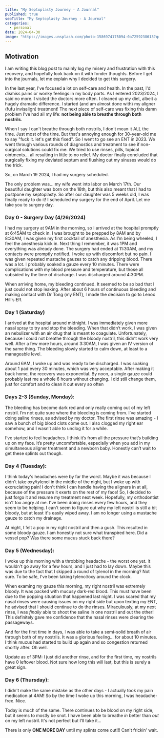 ```yaml
---
title: "My Septoplasty Journey - A Journal"
published: true
seoTitle: "My Septoplasty Journey - A Journal"
categories:
  - personal
date: 2024-04-30
image: "https://images.unsplash.com/photo-1586974175094-0a7259238613?q=80&w=3570&auto=format&fit=crop&ixlib=rb-4.0.3&ixid=M3wxMjA3fDB8MHxwaG90by1wYWdlfHx8fGVufDB8fHx8fA%3D%3D"
---
```


## Motivation

I am writing this blog post to mainly log my misery and frustration with this recovery, and hopefully look back on it with fonder thoughts. Before I get into the journals, let me explain why I decided to get this surgery.

In the last year, I've focused a lot on self-care and health. In the past, I'd dismiss pains or wonky feelings in my body parts. As I entered 2023/2024, I said no more. I visited the doctors more often. I cleaned up my diet, albeit a hugely dramatic difference. I started (and am almost done with) my aligner (fufu invisalign) treatment! The next piece of self-care was fixing this damn problem I've had all my life: **not being able to breathe through both nostrils**.

When I say I can't breathe through both nostrils, I don't mean it ALL the time. Just most of the time. But that's annoying enough for 30-year-old me to say "fuck it. let's get this fixed". So I went to go see an ENT in 2023. We went through various rounds of diagnostics and treatment to see if non-surgical solutions could fix me. We tried to use rinses, pills, topical ointments... all resulting in little to no relief. My doctor finally concluded that surgically fixing my deviated septum and flushing out my sinuses would do the trick.

So, on March 19 2024, I had my surgery scheduled.

The only problem was... my wife went into labor on March 17th. Our beautiful daughter was born on the 18th, but this also meant that I had to postpone my septoplasty. So after our daughter was 5 weeks old, I was finally ready to do it! I scheduled my surgery for the end of April. Let me take you to surgery day.

### Day 0 - Surgery Day (4/26/2024)

I had my surgery at 9AM in the morning, so I arrived at the hospital promptly at 6:45AM to check in. I was brought to be prepped by 8AM and by 8:30AM, I was given my first cocktail of anesthesia. As I’m being wheeled, I feel the anesthesia kick in. Next thing I remember, it was 1PM and everything was already done. The surgery had ended at 11:30AM, and my contacts were promptly notified. I woke up with discomfort but no pain. I was given repeated mustache gauzes to catch any dripping blood. There was a lot. I probably soaked a gauze every 10 minutes. There were complications with my blood pressure and temperature, but those all subsided by the time of discharge. I was discharged around 4:30PM.

When arriving home, my bleeding continued. It seemed to be so bad that I just could not stop leaking. After about 6 hours of continuous bleeding and making contact with Dr Tong (my ENT), I made the decision to go to Lenox Hill’s ER.

### Day 1 (Saturday)

I arrived at the hospital around midnight. I was immediately given more nasal spray to try and stop the bleeding. When that didn’t work, I was given an nebulizer with an air drug that is meant to coagulate. Unfortunately, because I could not breathe through the bloody nostril, this didn’t work very well. After a few more hours, around 3:30AM, I was given an IV version of the same thing. The bleeding slowly started to calm down, at least to a manageable level.

Around 6AM, I woke up and was ready to be discharged. I was soaking about 1 pad every 30 minutes, which was very acceptable. After making it back home, the recovery was exponential. By noon, a single gauze could probably last me a whole 6 hours without changing. I did still change them, just for comfort and to clean it out every so often

### Days 2-3 (Sunday, Monday):

The bleeding has become dark red and only really coming out of my left nostril. I’m not quite sure where the bleeding is coming from. I’ve started doing saline rinses, as advised by my doctor. The first rinse was amazing - I saw a bunch of big blood clots come out. I also clogged my right ear somehow, and I wasn’t able to unclog it for a while.

I’ve started to feel headaches. I think it’s from all the pressure that’s building up on my face. It’s pretty uncomfortable, especially when you add in my simultaneous aligner treatment and a newborn baby. Honestly can’t wait to get these splints out though.

### Day 4 (Tuesday):

I think today's headaches were by far the worst. Maybe it was because I didn't take oxy/tylenol in the middle of the night, but I woke up with excruciating pain! I don't think I can handle having the aligners in at all, because of the pressure it exerts on the rest of my face! So, I decided to just forgo it and resume my treatment next week. Hopefully, my orthodontist isn't too angry at me. I've been doing rinses every few hours, and they seem to be helping. I can't seem to figure out why my left nostril is still a bit bloody, but at least it's easily wiped away. I am no longer using a mustache gauze to catch my drainage.

At night, I felt a pop in my right nostril and then a gush. This resulted in some bloody gauze. I am honestly not sure what transpired here. Did a vessel pop? Was there some mucus stuck back there?

### Day 5 (Wednesday):

I woke up this morning with a throbbing headache - the worst one yet. It wouldn't go away for a few hours, and I just had to lay down. Maybe this was due to the fact that I skipped a round of tylenol in the morning? Not sure. To be safe, I've been taking tylenol/oxy around the clock.

When examing my gauze this morning, my right nostril was extremely bloody. It was packed with mucusy dark-red blood. This must have been due to the popping situation that happened last night. I was scared that my nasal rinses were causing issues on my right side but upon texting my ENT, he advised that I should continue to do the rinses. Miraculously, at my next rinse, I was _finally_ able to shoot the saline in one nostril and out the other! This definitely gave me confidence that the nasal rinses were clearing the passageways.

And for the first time in days, I was able to take a semi-solid breath of air through both of my nostrils. It was a glorious feeling... for about 10 minutes. I think mucus had started to build up again and so congestion returned shortly after. Oh well.

Update as of 3PM: I just did another rinse, and for the first time, my nostrils have 0 leftover blood. Not sure how long this will last, but this is surely a great sign.

### Day 6 (Thursday):

I didn't make the same mistake as the other days - I actually took my pain medication at 4AM! So by the time I woke up this morning, I was headache-free. Nice.

Today is much of the same. There continues to be blood on my right side, but it seems to mostly be snot. I have been able to breathe _in_ better than _out_ on my left nostril. It's not perfect but I'll take it...

There is only **ONE MORE DAY** until my splints come out!!! Can't frickin' wait.
